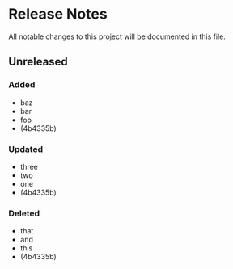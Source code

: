 # Release Notes

All notable changes to this project will be documented in this file.

## Unreleased

### Added
- baz
- bar
- foo
-  (4b4335b)

### Updated
- three
- two
- one
-  (4b4335b)

### Deleted
- that
- and
- this
-  (4b4335b)
